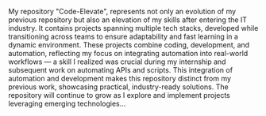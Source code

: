 My repository "Code-Elevate", represents not only an evolution of my previous repository but also an elevation of my skills after entering the IT industry.
It contains projects spanning multiple tech stacks, developed while transitioning across teams to ensure adaptability and fast learning in a dynamic environment.
These projects combine coding, development, and automation, reflecting my focus on integrating automation into real-world workflows — a skill I realized was crucial during my internship and subsequent work on automating APIs and scripts.
This integration of automation and development makes this repository distinct from my previous work, showcasing practical, industry-ready solutions.
The repository will continue to grow as I explore and implement projects leveraging emerging technologies...
